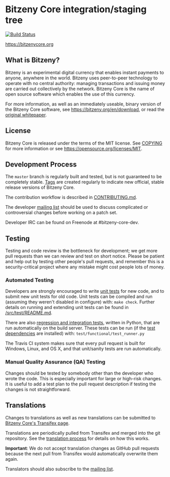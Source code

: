 Bitzeny Core integration/staging tree
=====================================

[![Build Status](https://travis-ci.org/bitzeny/bitzeny.svg?branch=master)](https://travis-ci.org/bitzeny/bitzeny)

https://bitzenycore.org

What is Bitzeny?
----------------

Bitzeny is an experimental digital currency that enables instant payments to
anyone, anywhere in the world. Bitzeny uses peer-to-peer technology to operate
with no central authority: managing transactions and issuing money are carried
out collectively by the network. Bitzeny Core is the name of open source
software which enables the use of this currency.

For more information, as well as an immediately useable, binary version of
the Bitzeny Core software, see https://bitzeny.org/en/download, or read the
[original whitepaper](https://bitzenycore.org/bitzeny.pdf).

License
-------

Bitzeny Core is released under the terms of the MIT license. See [COPYING](COPYING) for more
information or see https://opensource.org/licenses/MIT.

Development Process
-------------------

The `master` branch is regularly built and tested, but is not guaranteed to be
completely stable. [Tags](https://github.com/bitzeny/bitzeny/tags) are created
regularly to indicate new official, stable release versions of Bitzeny Core.

The contribution workflow is described in [CONTRIBUTING.md](CONTRIBUTING.md).

The developer [mailing list](https://lists.linuxfoundation.org/mailman/listinfo/bitzeny-dev)
should be used to discuss complicated or controversial changes before working
on a patch set.

Developer IRC can be found on Freenode at #bitzeny-core-dev.

Testing
-------

Testing and code review is the bottleneck for development; we get more pull
requests than we can review and test on short notice. Please be patient and help out by testing
other people's pull requests, and remember this is a security-critical project where any mistake might cost people
lots of money.

### Automated Testing

Developers are strongly encouraged to write [unit tests](src/test/README.md) for new code, and to
submit new unit tests for old code. Unit tests can be compiled and run
(assuming they weren't disabled in configure) with: `make check`. Further details on running
and extending unit tests can be found in [/src/test/README.md](/src/test/README.md).

There are also [regression and integration tests](/test), written
in Python, that are run automatically on the build server.
These tests can be run (if the [test dependencies](/test) are installed) with: `test/functional/test_runner.py`

The Travis CI system makes sure that every pull request is built for Windows, Linux, and OS X, and that unit/sanity tests are run automatically.

### Manual Quality Assurance (QA) Testing

Changes should be tested by somebody other than the developer who wrote the
code. This is especially important for large or high-risk changes. It is useful
to add a test plan to the pull request description if testing the changes is
not straightforward.

Translations
------------

Changes to translations as well as new translations can be submitted to
[Bitzeny Core's Transifex page](https://www.transifex.com/projects/p/bitzeny/).

Translations are periodically pulled from Transifex and merged into the git repository. See the
[translation process](doc/translation_process.md) for details on how this works.

**Important**: We do not accept translation changes as GitHub pull requests because the next
pull from Transifex would automatically overwrite them again.

Translators should also subscribe to the [mailing list](https://groups.google.com/forum/#!forum/bitzeny-translators).
